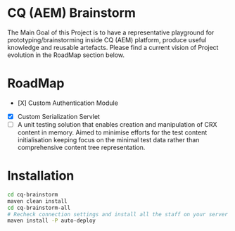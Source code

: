 CQ (AEM) Brainstorm
===================

The Main Goal of this Project is to have a representative playground for prototyping/brainstorming inside CQ (AEM) platform, produce useful knowledge and reusable artefacts. Please find a current vision of Project evolution in the RoadMap section below.

# RoadMap
- [Х] Custom Authentication Module
- [X] Custom Serialization Servlet
- [ ] A unit testing solution that enables creation and manipulation of CRX content in memory. Aimed to minimise efforts for the test content initialisation keeping focus on the minimal test data rather than comprehensive content tree representation.

# Installation

```bash
cd cq-brainstorm
maven clean install
cd cq-brainstorm-all
# Recheck connection settings and install all the staff on your server
maven install -P auto-deploy 
```
